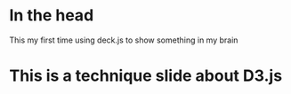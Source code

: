 # In the head
  This my first time using deck.js to show something in my brain

# This is a technique slide about D3.js
